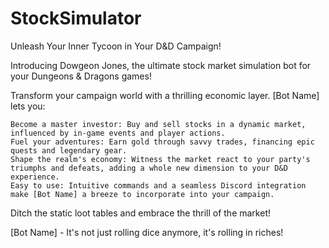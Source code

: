 # StockSimulator
Unleash Your Inner Tycoon in Your D&D Campaign!

Introducing Dowgeon Jones, the ultimate stock market simulation bot for your Dungeons & Dragons games!

Transform your campaign world with a thrilling economic layer.  [Bot Name] lets you:

    Become a master investor: Buy and sell stocks in a dynamic market, influenced by in-game events and player actions.
    Fuel your adventures: Earn gold through savvy trades, financing epic quests and legendary gear.
    Shape the realm's economy: Witness the market react to your party's triumphs and defeats, adding a whole new dimension to your D&D experience.
    Easy to use: Intuitive commands and a seamless Discord integration make [Bot Name] a breeze to incorporate into your campaign.

Ditch the static loot tables and embrace the thrill of the market!

[Bot Name] - It's not just rolling dice anymore, it's rolling in riches!
